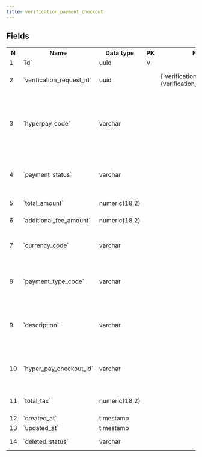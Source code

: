 ```yaml
---
title: verification_payment_checkout 
---
```


## Fields

<table style="width: 100%">
    <colgroup>
       <col span="1" style="width: 3%;"/>
       <col span="1" style="width: 12%;"/>
       <col span="1" style="width: 10%;"/>
       <col span="1" style="width: 3%;"/>
       <col span="1" style="width: 12%;"/>
       <col span="1" style="width: 60%;"/>
    </colgroup>
  <tr>
    <th>N</th>
    <th>Name</th>
    <th>Data type</th>
    <th>PK</th>
    <th>FK</th>
    <th>Description</th>
  </tr>
<tr><td>1</td><td>`id`</td><td>uuid</td><td>V</td><td></td><td>autogenerated</td></tr>
<tr><td>2</td><td>`verification_request_id`</td><td>uuid</td><td></td><td>[`verification_request`](verification_request.md)</td><td>Verification request that is being paid for.</td></tr>
<tr><td>3</td><td>`hyperpay_code`</td><td>varchar</td><td></td><td></td><td>it is the internal HyperPay response code, we map payment statuses on these codes</td></tr>
<tr><td>4</td><td>`payment_status`</td><td>varchar</td><td></td><td></td><td>Statuses found: failed, initialized, pending, success.</td></tr>
<tr><td>5</td><td>`total_amount`</td><td>numeric(18,2)</td><td></td><td></td><td>Payment amount</td></tr>
<tr><td>6</td><td>`additional_fee_amount`</td><td>numeric(18,2)</td><td></td><td></td><td>Additional fee for education</td></tr>
<tr><td>7</td><td>`currency_code`</td><td>varchar</td><td></td><td></td><td>3-letter currency code, e.g. USD</td></tr>
<tr><td>8</td><td>`payment_type_code`</td><td>varchar</td><td></td><td></td><td>One of: CARD, DB TODO: what does DB mean? Any other types?</td></tr>
<tr><td>9</td><td>`description`</td><td>varchar</td><td></td><td></td><td>Usualy contains a string 'successfully created checkout'</td></tr>
<tr><td>10</td><td>`hyper_pay_checkout_id`</td><td>varchar</td><td></td><td></td><td>Hyperpay checkout id - hyperpay is a payment provider</td></tr>
<tr><td>11</td><td>`total_tax`</td><td>numeric(18,2)</td><td></td><td></td><td>Tax (VAT) included into amount</td></tr>
<tr><td>12</td><td>`created_at`</td><td>timestamp</td><td></td><td></td><td></td></tr>
<tr><td>13</td><td>`updated_at`</td><td>timestamp</td><td></td><td></td><td></td></tr>
<tr><td>14</td><td>`deleted_status`</td><td>varchar</td><td></td><td></td><td>ACTIVE, DELETED</td></tr>

</table>